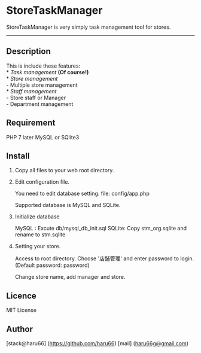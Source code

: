 StoreTaskManager
====

StoreTaskManager is very simply task management tool for stores.

***

## Description

This is include these features:<br>
    * *Task management* **(Of course!)**<br>
    * *Store management*<br>
        - Multiple store management<br>
    * *Staff management*<br>
        - Store staff or Manager<br>
        - Department management

## Requirement

PHP 7 later
MySQL or SQlite3

## Install

1. Copy all files to your web root directory.

2. Edit configuration file.

    You need to edit database setting.
    file: config/app.php

    Supported database is MySQL and SQLite.

4. Initialize database

    MySQL : Excute db/mysql_db_init.sql
    SQLite: Copy stm_org.sqlite and rename to stm.sqlite

5. Setting your store.

    Access to root directory.
    Choose '店舗管理' and enter password to login. (Default password: password)

    Change store name, add manager and store.

## Licence

MIT License

## Author

[stack@haru66] (https://github.com/haru66)
[mail] (haru66g@gmail.com)